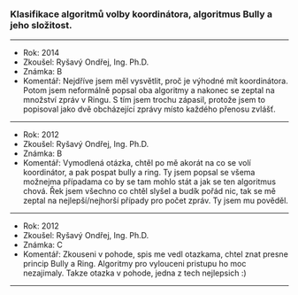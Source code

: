 ### Klasifikace algoritmů volby koordinátora, algoritmus Bully a jeho složitost.

----------------------------------------

- Rok: 2014
- Zkoušel: Ryšavý Ondřej, Ing. Ph.D.
- Známka: B
- Komentář: Nejdříve jsem měl vysvětlit, proč je výhodné mít koordinátora. Potom jsem neformálně popsal oba algoritmy a nakonec se zeptal na množství zpráv v Ringu. S tím jsem trochu zápasil, protože jsem to popisoval jako dvě obcházející zprávy místo každého přenosu zvlášť.

----------------------------------------

- Rok: 2012
- Zkoušel: Ryšavý Ondřej, Ing. Ph.D.
- Známka: B
- Komentář: Vymodlená otázka, chtěl po mě akorát na co se volí koordinátor, a pak pospat bully a ring. Ty jsem popsal se všema možnejma případama co by se tam mohlo stát a jak se ten algoritmus chová. Řek jsem všechno co chtěl slyšel a budík pořád nic, tak se mě zeptal na nejlepší/nejhorší případy pro počet zpráv. Ty jsem mu pověděl.

----------------------------------------

- Rok: 2012
- Zkoušel: Ryšavý Ondřej, Ing. Ph.D.
- Známka: C
- Komentář: Zkouseni v pohode, spis me vedl otazkama, chtel znat presne princip Bully a Ring. Algoritmy pro vylouceni pristupu ho moc nezajimaly. Takze otazka v pohode, jedna z tech nejlepsich :)

----------------------------------------
